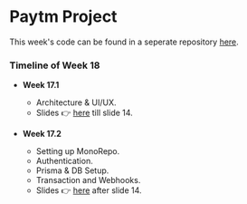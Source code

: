 # Paytm Project

This week's code can be found in a seperate repository [here](https://github.com/its-id/paytm-end-to-end/tree/main).

### Timeline of Week 18

- **Week 17.1**

  - Architecture & UI/UX.
  - Slides 👉 [here](https://projects.100xdevs.com/tracks/Paytm/paytm17-1) till slide 14.
    <br>

- **Week 17.2**
  - Setting up MonoRepo.
  - Authentication.
  - Prisma & DB Setup.
  - Transaction and Webhooks.
  - Slides 👉 [here](https://projects.100xdevs.com/tracks/Paytm/paytm17-1) after slide 14.

